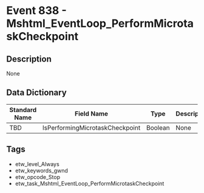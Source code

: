 # Event 838 - Mshtml_EventLoop_PerformMicrotaskCheckpoint

## Description
None

## Data Dictionary
|Standard Name|Field Name|Type|Description|Sample Value|
|---|---|---|---|---|
|TBD|IsPerformingMicrotaskCheckpoint|Boolean|None|`None`|

## Tags
* etw_level_Always
* etw_keywords_gwnd
* etw_opcode_Stop
* etw_task_Mshtml_EventLoop_PerformMicrotaskCheckpoint